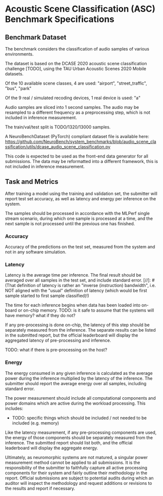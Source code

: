# Acoustic Scene Classification (ASC) Benchmark Specifications

## Benchmark Dataset

The benchmark considers the classification of audio samples of various environments.

The dataset is based on the DCASE 2020 acoustic scene classification challenge [TODO], using the TAU Urban Acoustic Scenes 2020 Mobile datasets.

Of the 10 available scene classes, 4 are used: "airport", "street_traffic", "bus", "park"

Of the 9 real / simulated recoding devices, 1 real device is used: "a"

Audio samples are sliced into 1 second samples. The audio may be resampled to a different frequency as a preprocessing step, which is not included in inference measurement.

The train/val/test split is TODO/1320/13000 samples.

A NeuroBenchDataset (PyTorch) compliant dataset file is available here: https://github.com/NeuroBench/system_benchmarks/blob/audio_scene_classification/utils/dcase_audio_scene_classification.py

This code is expected to be used as the front-end data generator for all submissions. The data may be reformatted into a different framework, this is not included in inference measurement.

## Task and Metrics

After training a model using the training and validation set, the submitter will report test set accuracy, as well as latency and energy per inference on the system.

The samples should be processed in accordance with the MLPerf single stream scenario, during which one sample is processed at a time, and the next sample is not processed until the previous one has finished.

### Accuracy

Accuracy of the predictions on the test set, measured from the system and not in any software simulation.

### Latency

Latency is the average time per inference. The final result should be averaged over all samples in the test set, and include standard error.
[//]: # (That definition of latency is rather an "inverse (instruction) bandwidth", i.e. NOT aligned with the "usual" definition of latency (which would be first sample started to first sample classified)!)

The time for each inference begins when data has been loaded into on-board or on-chip memory. TODO: is it safe to assume that the systems will have memory? what if they do not?

If any pre-processing is done on-chip, the latency of this step should be separately measured from the inference. The separate results can be listed in the submitted report, but the official leaderboard will display the aggregated latency of pre-processing and inference.

TODO: what if there is pre-processing on the host?

### Energy

The energy consumed in any given inference is calculated as the average power during the inference multiplied by the latency of the inference. The submitter should report the average energy over all samples, including standard error.

The power measurement should include all computational components and power domains which are active during the workload processing. This includes:

- TODO: specific things which should be included / not needed to be included (e.g. memory)

Like the latency measurement, if any pre-processing components are used, the energy of those components should be separately measured from the inference. The submitted report should list both, and the official leaderboard will display the aggregate energy.

Ultimately, as neuromorphic systems are not matured, a singular power measurement method cannot be applied to all submissions. It is the responsibility of the submitter to faithfully capture all active processing components for their system and fairly outline their methodology in the report. Official submissions are subject to potential audits during which an auditor will inspect the methodology and request additions or revisions to the results and report if necessary.

